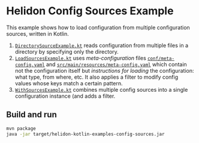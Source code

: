 # Helidon Config Sources Example

This example shows how to load configuration from multiple 
configuration sources, written in Kotlin.

1. [`DirectorySourceExample.kt`](src/main/java/io/helidon/kotlin/config/examples/sources/DirectorySourceExample.kt)
reads configuration from multiple files in a directory by specifying only the directory.
2. [`LoadSourcesExample.kt`](src/main/java/io/helidon/kotlin/config/examples/sources/LoadSourcesExample.kt)
uses _meta-configuration_ files [`conf/meta-config.yaml`](./conf/meta-config.yaml) 
and [`src/main/resources/meta-config.yaml`](./src/main/resources/meta-config.yaml)
which contain not the configuration itself but
_instructions for loading_ the configuration: what type, from where, etc. It also
applies a filter to modify config values whose keys match a certain pattern.
3. [`WithSourcesExample.kt`](src/main/java/io/helidon/kotlin/config/examples/sources/WithSourcesExample.kt)
combines multiple config sources into a single configuration instance (and adds a
filter.

## Build and run

```bash
mvn package
java -jar target/helidon-kotlin-examples-config-sources.jar
```
